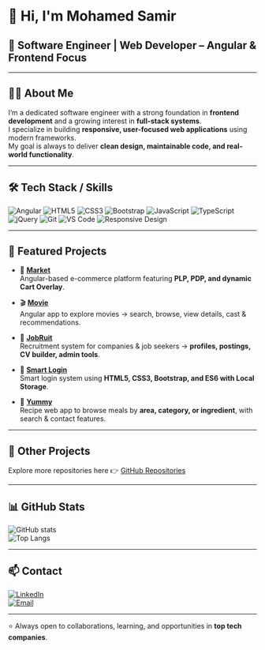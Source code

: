 # 👋 Hi, I'm Mohamed Samir  

## 🚀 Software Engineer | Web Developer – Angular & Frontend Focus  

---

## 👨‍💻 About Me
I’m a dedicated software engineer with a strong foundation in **frontend development** and a growing interest in **full-stack systems**.  
I specialize in building **responsive, user-focused web applications** using modern frameworks.  
My goal is always to deliver **clean design, maintainable code, and real-world functionality**.  

---

## 🛠️ Tech Stack / Skills

![Angular](https://img.shields.io/badge/Angular-DD0031?style=for-the-badge&logo=angular&logoColor=white)
![HTML5](https://img.shields.io/badge/HTML5-E34F26?style=for-the-badge&logo=html5&logoColor=white)
![CSS3](https://img.shields.io/badge/CSS3-1572B6?style=for-the-badge&logo=css3&logoColor=white)
![Bootstrap](https://img.shields.io/badge/Bootstrap-7952B3?style=for-the-badge&logo=bootstrap&logoColor=white)
![JavaScript](https://img.shields.io/badge/JavaScript-F7DF1E?style=for-the-badge&logo=javascript&logoColor=black)
![TypeScript](https://img.shields.io/badge/TypeScript-3178C6?style=for-the-badge&logo=typescript&logoColor=white)
![jQuery](https://img.shields.io/badge/jQuery-0769AD?style=for-the-badge&logo=jquery&logoColor=white)
![Git](https://img.shields.io/badge/Git-F05032?style=for-the-badge&logo=git&logoColor=white)
![VS Code](https://img.shields.io/badge/VS%20Code-007ACC?style=for-the-badge&logo=visual-studio-code&logoColor=white)
![Responsive Design](https://img.shields.io/badge/Responsive-Design-blue?style=for-the-badge)

---

## 📌 Featured Projects

- 🔹 **[Market](https://github.com/SamirNexus/Market)**  
  Angular-based e-commerce platform featuring **PLP, PDP, and dynamic Cart Overlay**.  

- 🎬 **[Movie](https://github.com/SamirNexus/Movie)**  
  Angular app to explore movies → search, browse, view details, cast & recommendations.  

- 💼 **[JobRuit](https://github.com/SamirNexus/JobRuit)**  
  Recruitment system for companies & job seekers → **profiles, postings, CV builder, admin tools**.  

- 🔑 **[Smart Login](https://github.com/SamirNexus/Smart-Login)**  
  Smart login system using **HTML5, CSS3, Bootstrap, and ES6 with Local Storage**.  

- 🍲 **[Yummy](https://github.com/SamirNexus/Yummy)**  
  Recipe web app to browse meals by **area, category, or ingredient**, with search & contact features.  

---

## 📂 Other Projects
Explore more repositories here 👉 [GitHub Repositories](https://github.com/SamirNexus?tab=repositories)  

---

## 📊 GitHub Stats  
![GitHub stats](https://github-readme-stats.vercel.app/api?username=SamirNexus&show_icons=true&theme=tokyonight)  
![Top Langs](https://github-readme-stats.vercel.app/api/top-langs/?username=SamirNexus&layout=compact&theme=tokyonight)  

---

## 📫 Contact
[![LinkedIn](https://img.shields.io/badge/LinkedIn-0077B5?style=for-the-badge&logo=linkedin&logoColor=white)](https://www.linkedin.com/in/mohamed-samir-040379228)  
[![Email](https://img.shields.io/badge/Email-D14836?style=for-the-badge&logo=gmail&logoColor=white)](mailto:msamra990@gmail.com)  

---

⭐ Always open to collaborations, learning, and opportunities in **top tech companies**.
